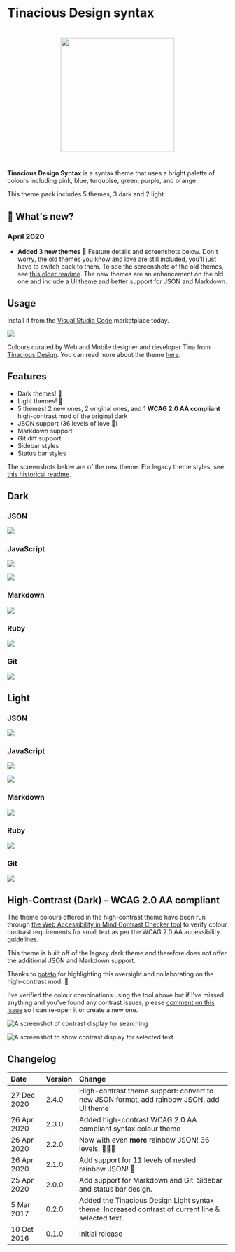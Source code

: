 # Tinacious Design syntax

<img src="https://github.com/tinacious/vscode-tinacious-design-syntax/raw/master/icon.png" style="width: 260px; display: block; margin: 40px auto;" width="260px" />

**Tinacious Design Syntax** is a syntax theme that uses a bright palette of colours including pink, blue, turquoise, green, purple, and orange.

This theme pack includes 5 themes, 3 dark and 2 light.


## 🔆 What's new?

### April 2020

- **Added 3 new themes**  🌈 Feature details and screenshots below. Don't worry, the old themes you know and love are still included, you'll just have to switch back to them. To see the screenshots of the old themes, see [this older readme](https://github.com/tinacious/vscode-tinacious-design-syntax/tree/3758ccde534b40f80e869100bdfdcd657ec2f5a0). The new themes are an enhancement on the old one and include a UI theme and better support for JSON and Markdown.


## Usage

Install it from the [Visual Studio Code](https://marketplace.visualstudio.com/items?itemName=tinaciousdesign.theme-tinaciousdesign) marketplace today.

![](https://github.com/tinacious/vscode-tinacious-design-syntax/raw/master/images/tinacious-design-syntax-swatches.png)

Colours curated by Web and Mobile designer and developer Tina from [Tinacious Design](http://tinaciousdesign.com). You can read more about the theme [here](https://tinaciousdesign.com/portfolio/visual-studio-code-theme/).


## Features

- Dark themes! 🌚
- Light themes! 🌝
- 5 themes! 2 new ones, 2 original ones, and 1 **WCAG 2.0 AA compliant** high-contrast mod of the original dark
- JSON support (36 levels of love 🌈)
- Markdown support
- Git diff support
- Sidebar styles
- Status bar styles

The screenshots below are of the new theme. For legacy theme styles, see [this historical readme](https://github.com/tinacious/vscode-tinacious-design-syntax/tree/3758ccde534b40f80e869100bdfdcd657ec2f5a0).


## Dark

### JSON

![](https://github.com/tinacious/vscode-tinacious-design-syntax/raw/master/images/json-36-dark.png)


### JavaScript

![](https://github.com/tinacious/vscode-tinacious-design-syntax/raw/master/images/javascript-dark-2.png)

![](https://github.com/tinacious/vscode-tinacious-design-syntax/raw/master/images/javascript-dark.png)


### Markdown

![](https://github.com/tinacious/vscode-tinacious-design-syntax/raw/master/images/markdown-dark.png)


### Ruby

![](https://github.com/tinacious/vscode-tinacious-design-syntax/raw/master/images/ruby-dark.png)


### Git

![](https://github.com/tinacious/vscode-tinacious-design-syntax/raw/master/images/git-dark.png)


## Light

### JSON

![](https://github.com/tinacious/vscode-tinacious-design-syntax/raw/master/images/json-36-light.png)


### JavaScript

![](https://github.com/tinacious/vscode-tinacious-design-syntax/raw/master/images/javascript-light-2.png)

![](https://github.com/tinacious/vscode-tinacious-design-syntax/raw/master/images/javascript-light.png)


### Markdown

![](https://github.com/tinacious/vscode-tinacious-design-syntax/raw/master/images/markdown-light.png)


### Ruby

![](https://github.com/tinacious/vscode-tinacious-design-syntax/raw/master/images/ruby-light.png)


### Git

![](https://github.com/tinacious/vscode-tinacious-design-syntax/raw/master/images/git-light.png)


## High-Contrast (Dark) – WCAG 2.0 AA compliant

The theme colours offered in the high-contrast theme have been run through [the Web Accessibility in Mind Contrast Checker tool](https://webaim.org/resources/contrastchecker/) to verify colour contrast requirements for small text as per the WCAG 2.0 AA accessibility guidelines.

This theme is built off of the legacy dark theme and therefore does not offer the additional JSON and Markdown support.

Thanks to [poteto](https://github.com/poteto) for highlighting this oversight and collaborating on the high-contrast mod. 🚀

I've verified the colour combinations using the tool above but if I've missed anything and you've found any contrast issues, please [comment on this issue](https://github.com/tinacious/vscode-tinacious-design-syntax/issues/12) so I can re-open it or create a new one.

![A screenshot of contrast display for searching](https://github.com/tinacious/vscode-tinacious-design-syntax/raw/master/images/high-contrast-search.png)

![A screenshot to show contrast display for selected text](https://github.com/tinacious/vscode-tinacious-design-syntax/raw/master/images/high-contrast-selection.png)



## Changelog

| Date        | Version | Change                                                                                             |
| :---------- | :------ | :------------------------------------------------------------------------------------------------- |
| 27 Dec 2020 | 2.4.0   | High-contrast theme support: convert to new JSON format, add rainbow JSON, add UI theme            |
| 26 Apr 2020 | 2.3.0   | Added high-contrast WCAG 2.0 AA compliant syntax colour theme                                      |
| 26 Apr 2020 | 2.2.0   | Now with even **more** rainbow JSON! 36 levels.   🌈🌈🌈                                     |
| 26 Apr 2020 | 2.1.0   | Add support for 11 levels of nested rainbow JSON! 🌈                                             |
| 25 Apr 2020 | 2.0.0   | Add support for Markdown and Git. Sidebar and status bar design.                                   |
| 5 Mar 2017  | 0.2.0   | Added the Tinacious Design Light syntax theme. Increased contrast of current line & selected text. |
| 10 Oct 2016 | 0.1.0   | Initial release                                                                                    |
